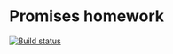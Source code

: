 # Promises homework

[![Build status](https://ci.appveyor.com/api/projects/status/gae57dbiiyqy6wv1?svg=true)](https://ci.appveyor.com/project/Speeddy1984/promise)